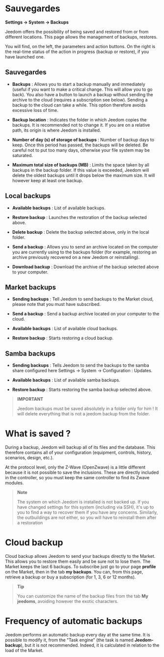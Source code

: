 # Sauvegardes
**Settings → System → Backups**

Jeedom offers the possibility of being saved and restored from or from different locations.
This page allows the management of backups, restores.


You will find, on the left, the parameters and action buttons. On the right is the real-time status of the action in progress (backup or restore), if you have launched one.

## Sauvegardes

- **Backups** : Allows you to start a backup manually and immediately (useful if you want to make a critical change. This will allow you to go back). You also have a button to launch a backup without sending the archive to the cloud (requires a subscription see below). Sending a backup to the cloud can take a while. This option therefore avoids excessive loss of time.

- **Backup location** : Indicates the folder in which Jeedom copies the backups. It is recommended not to change it. If you are on a relative path, its origin is where Jeedom is installed.

- **Number of day (s) of storage of backups** : Number of backup days to keep. Once this period has passed, the backups will be deleted. Be careful not to put too many days, otherwise your file system may be saturated.

- **Maximum total size of backups (MB)** : Limits the space taken by all backups in the backup folder. If this value is exceeded, Jeedom will delete the oldest backups until it drops below the maximum size. It will however keep at least one backup.

## Local backups

- **Available backups** : List of available backups.

- **Restore backup** : Launches the restoration of the backup selected above.

- **Delete backup** : Delete the backup selected above, only in the local folder.

- **Send a backup** : Allows you to send an archive located on the computer you are currently using to the backups folder (for example, restoring an archive previously recovered on a new Jeedom or reinstalling).

- **Download backup** : Download the archive of the backup selected above to your computer.

## Market backups

- **Sending backups** : Tell Jeedom to send backups to the Market cloud, please note that you must have subscribed.

- **Send a backup** : Send a backup archive located on your computer to the cloud.

- **Available backups** : List of available cloud backups.

- **Restore backup** : Starts restoring a cloud backup.

## Samba backups

- **Sending backups** : Tells Jeedom to send the backups to the samba share configured here Settings → System → Configuration : Updates.

- **Available backups** : List of available samba backups.

- **Restore backup** : Starts restoring the samba backup selected above.

> **IMPORTANT**
>
> Jeedom backups must be saved absolutely in a folder only for him ! It will delete everything that is not a jeedom backup from the folder.


# What is saved ?

During a backup, Jeedom will backup all of its files and the database. This therefore contains all of your configuration (equipment, controls, history, scenarios, design, etc.).

At the protocol level, only the Z-Wave (OpenZwave) is a little different because it is not possible to save the inclusions. These are directly included in the controller, so you must keep the same controller to find its Zwave modules.

> **Note**
>
> The system on which Jeedom is installed is not backed up. If you have changed settings for this system (including via SSH), it&#39;s up to you to find a way to recover them if you have any concerns. Similarly, the outbuildings are not either, so you will have to reinstall them after a restoration

# Cloud backup

Cloud backup allows Jeedom to send your backups directly to the Market. This allows you to restore them easily and be sure not to lose them. The Market keeps the last 6 backups. To subscribe just go to your page **profile** on the Market, then in the tab **my backups**. You can, from this page, retrieve a backup or buy a subscription (for 1, 3, 6 or 12 months).

> **Tip**
>
> You can customize the name of the backup files from the tab **My jeedoms**, avoiding however the exotic characters.

# Frequency of automatic backups

Jeedom performs an automatic backup every day at the same time. It is possible to modify it, from the &quot;Task engine&quot; (the task is named **Jeedom-backup**), but it is not recommended. Indeed, it is calculated in relation to the load of the Market.

